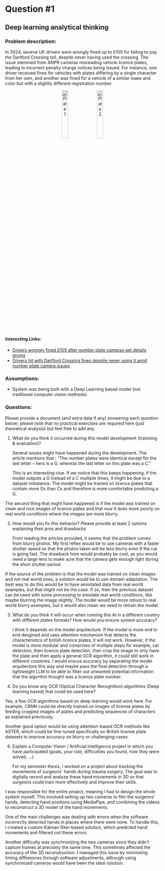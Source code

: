 # Question #1


## Deep learning analytical thinking

### Problem description:

In 2024, several UK drivers were wrongly fined up to £105 for failing to pay the Dartford Crossing toll, despite never having used the crossing. The issue stemmed from ANPR cameras misreading vehicle licence plates, leading to incorrect penalty charge notices being issued. For instance, one driver received fines for vehicles with plates differing by a single character from her own, and another was fined for a vehicle of a similar make and color but with a slightly different registration number.

<div style="text-align: center;">
  <img src="../imagery/plates.png" alt="Plate 1" width="20%" style="display: inline-block; margin-right: 2%;">
  <img src="../imagery/ocr_plates.png" alt="Plate 2" width="20%" style="display: inline-block;">
</div>


#### Interesting Links:
- [Drivers wrongly fined £105 after number plate cameras get details wrong](https://www.inyourarea.co.uk/news/drivers-wrongly-fined-105-after-number-plate-cameras-get-details-wrong)
- [Drivers hit with Dartford Crossing fines despite never using it amid number plate camera issues](https://www.gbnews.com/lifestyle/cars/drivers-fined-dartford-crossing-never-used)


### Assumptions:
- System was being built with a Deep Learning based model (not traditional computer vision methods) 


### Questions:

Please provide a document (and extra data if any) answering each question below; please note that no practical exercises are required here (just theoretical analysis) but feel free to add any.

1. What do you think it occurred during this model development (trainning & evaluation)?

   Several issues might have happened during the development. The article mentions that : "The number plates were identical except for the last letter – hers is a G, whereas the last letter on this plate was a C."

   This is an interesting clue. If we notice that this keeps happening, if the model outputs a G instead of a C multiple times, it might be due to a dataset imbalance. The model might be trained on licence plates that contain more Gs than Cs and therefore is more comfortable predicting a G.

The second thing that might have happened is if the model was trained on clean and nice images of licence plates and that now it does more poorly on real world conditions where the images are more blurry.

   
2. How would you fix this behavior? Please provide at least 2 options explaining their pros and drawbacks

   From reading the articles provided, it seems that the problem comes from blurry photos. My first reflex would be to use cameras with a faster shutter speed so that the photos taken will be less blurry even if the car is going fast. The drawback here would probably be cost, as you would need a large lens to make sure that the camera gets enough light during the short shutter period.

If the source of the problem is that the model was trained on clean images and not real world ones, a solution would be to use domain adaptation. The best way to do this would be to have annotated data from real world examples, but that might not be the case. If so, then the previous dataset can be used with some processing to simulate real world conditions, like maybe blurring the image slightly. The model would be more robust to real world blurry examples, but it would also mean we need to retrain the model.

   
3. What do you think it will occur when running this AI in a different country with different plates formats? How would you ensure system accuracy?

   I think it depends on the model arquitecture. If the model is more end to end desgined and uses attention mechanism that detects the characteristics of british licence plates, it will not work. However, if the model is more modular and comprises of multiple steps for example, car detection, then licence plate detection, then crop the image to only have the plate and then apply a general OCR algorithm, it could still work in different countries. I would ensure accuracy by separating the model arquitecture this way and maybe pass the final detection through a lightweight LLM to be able to filter out unwanted potential information that the algorthm thought was a licence plate number. 

   
4. Do you know any OCR (Optical Character Recognition) algorithms (Deep learning based) that could be used here?

  Yes, a few OCR algorithms based on deep learning would work here. For example, CRNN could be directly trained on images of license plates by feeding cropped images of plates and predicting sequences of characters as explained previously.

Another good option would be using attention-based OCR methods like ASTER, which could be fine-tuned specifically on British license plate datasets to improve accuracy on blurry or challenging cases.

   
6. Explain a Computer Vision / Artificial Intelligence project in which you have participated (goals, your role, difficulties you found, how they were solved, ...)

   For my semester thesis, I worked on a project about tracking the movements of surgeons' hands during trauma surgery. The goal was to digitally record and analyze these hand movements in 3D so that surgeons could train more effectively and improve their skills.
  
  I was responsible for the entire project, meaning I had to design the whole system myself. This involved setting up two cameras to film the surgeons' hands, detecting hand positions using MediaPipe, and combining the videos to reconstruct a 3D model of the hand movements.
  
  One of the main challenges was dealing with errors when the software incorrectly detected hands in places where there were none. To handle this, I created a custom Kalman filter-based solution, which predicted hand movements and filtered out these errors.
  
  Another difficulty was synchronizing the two cameras since they didn't capture frames at precisely the same time. This sometimes affected the accuracy of the 3D reconstruction. I managed this issue by minimizing timing differences through software adjustments, although using synchronized cameras would have been the ideal solution.
